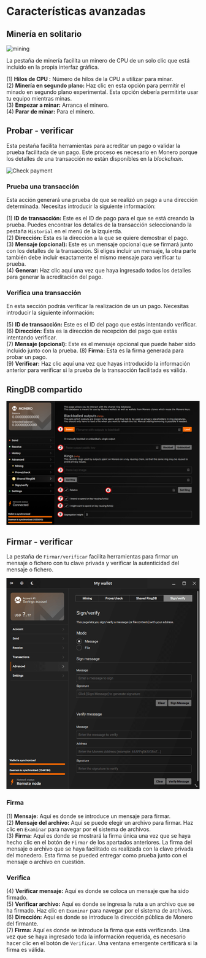 # Características avanzadas

## Minería en solitario

![mining](media/black_mining.png)

La pestaña de minería facilita un minero de CPU de un solo clic que está incluido en la propia interfaz gráfica.

(1) **Hilos de CPU :** Número de hilos de la CPU a utilizar para minar.    
(2) **Minería en segundo plano:** Haz clic en esta opción para permitir el minado en segundo plano experimental. Esta opción debería permitirte usar tu equipo mientras minas.    
(3) **Empezar a minar:** Arranca el minero.    
(4) **Parar de minar:** Para el minero.    

## Probar - verificar

Esta pestaña facilita herramientas para acreditar un pago o validar la prueba facilitada de un pago. Este proceso es necesario en Monero porque los detalles de una transacción no están disponibles en la _blockchain_.

![Check payment](media/black_prove-check.png)

### Prueba una transacción

Esta acción generará una prueba de que se realizó un pago a una dirección determinada. 
Necesitas introducir la siguiente información:

(1) **ID de transacción:** Este es el ID de pago para el que se está creando la prueba. Puedes encontrar los detalles de la transacción seleccionando la pestaña `Historial` en el menú de la izquierda.    
(2) **Dirección:** Esta es la dirección a la que se quiere demostrar el pago.    
(3) **Mensaje (opcional):** Este es un mensaje opcional que se firmará junto con los detalles de la transacción. Si eliges incluir un mensaje, la otra parte también debe incluir exactamente el mismo mensaje para verificar tu prueba.    
(4) **Generar:** Haz clic aquí una vez que haya ingresado todos los detalles para generar la acreditación del pago.

### Verifica una transacción

En esta sección podrás verificar la realización de un un pago. 
Necesitas introducir la siguiente información:

(5) **ID de transacción:** Este es el ID del pago que estás intentando verificar.    
(6) **Dirección:** Esta es la dirección de recepción del pago que estás intentando verificar.    
(7) **Mensaje (opcional):** Este es el mensaje opcional que puede haber sido incluido junto con la prueba.
(8) **Firma:** Esta es la firma generada para probar un pago.    
(9) **Verificar:** Haz clic aquí una vez que hayas introducido la información anterior para verificar si la prueba de la transacción facilitada es válida.

## RingDB compartido

![shared ringdb](media/black_sharedringdb.png)

## Firmar - verificar

La pestaña de `Firmar/verificar` facilita herramientas para firmar un mensaje o fichero con tu clave privada y verificar la autenticidad del mensaje o fichero.

![sign/verify](media/black_sign-verify.png)

### Firma

(1) **Mensaje:** Aquí es donde se introduce un mensaje para firmar.    
(2) **Mensaje del archivo:** Aquí se puede elegir un archivo para firmar. Haz clic en `Examinar` para navegar por el sistema de archivos.    
(3) **Firma:** Aquí es donde se mostrará la firma única una vez que se haya hecho clic en el botón de `Firmar` de los apartados anteriores. La firma del mensaje o archivo que se haya facilitado es realizada con la clave privada del monedero. Esta firma se pueded entregar como prueba junto con el mensaje o archivo en cuestión.

### Verifica

(4) **Verificar mensaje:** Aquí es donde se coloca un mensaje que ha sido firmado.    
(5) **Verificar archivo:** Aquí es donde se ingresa la ruta a un archivo que se ha firmado. Haz clic en `Examinar` para navegar por el sistema de archivos.    
(6) **Dirección:** Aquí es donde se introduce la dirección pública de Monero del firmante.    
(7) **Firma:** Aquí es donde se introduce la firma que está verificando. Una vez que se haya ingresado toda la información requerida, es necesario hacer clic en el botón de `Verificar`. Una ventana emergente certificará si la firma es válida.

